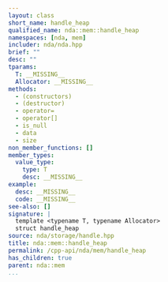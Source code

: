 ```yaml
---
layout: class
short_name: handle_heap
qualified_name: nda::mem::handle_heap
namespaces: [nda, mem]
includer: nda/nda.hpp
brief: ""
desc: ""
tparams:
  T: __MISSING__
  Allocator: __MISSING__
methods:
  - (constructors)
  - (destructor)
  - operator=
  - operator[]
  - is_null
  - data
  - size
non_member_functions: []
member_types:
  value_type:
    type: T
    desc: __MISSING__
example:
  desc: __MISSING__
  code: __MISSING__
see-also: []
signature: |
  template <typename T, typename Allocator>
  struct handle_heap
source: nda/storage/handle.hpp
title: nda::mem::handle_heap
permalink: /cpp-api/nda/mem/handle_heap
has_children: true
parent: nda::mem
...
```


